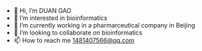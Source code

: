- 👋 Hi, I’m DUAN GAO
- 👀 I’m interested in bioinformatics
- 🌱 I’m currently working in a pharmarceutical company in Beijing
- 💞️ I’m looking to collaborate on bioinformatics
- 📫 How to reach me 1481407566@qq.com

<!---
DUAN-GAO/DUAN-GAO is a ✨ special ✨ repository because its `README.md` (this file) appears on your GitHub profile.
You can click the Preview link to take a look at your changes.
--->
